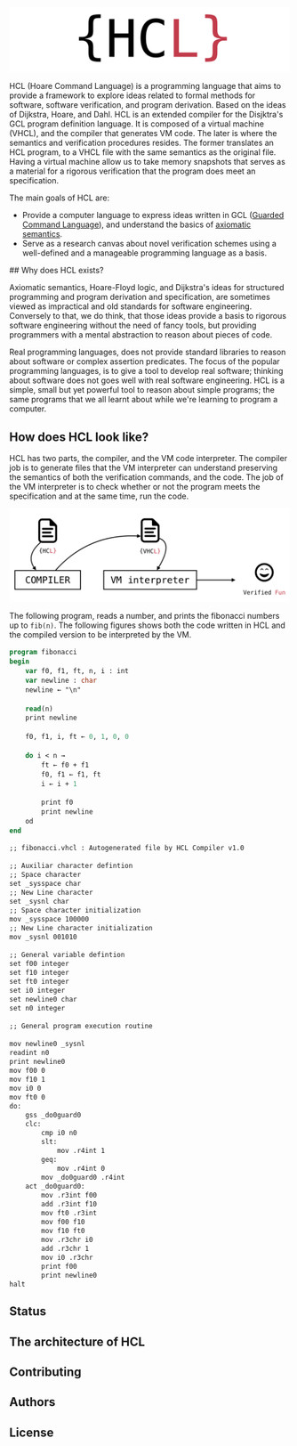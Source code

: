 
![](doc/documentation/github/banner.png)

HCL (Hoare Command Language) is a programming language that aims to provide a framework to explore ideas related to formal methods for software, software verification, and program derivation. Based on the ideas of Dijkstra, Hoare, and Dahl. HCL is an extended compiler for the Disjktra's GCL program definition language. It is composed of a virtual machine (VHCL), and the compiler that generates VM code. The later is where the semantics and verification procedures resides. The former translates an HCL program, to a VHCL file with the same semantics as the original file. Having a virtual machine allow us to take memory snapshots that serves as a material for a rigorous verification that the program does meet an specification. 

The main goals of HCL are:

* Provide a computer language to express ideas written in GCL ([Guarded Command Language](https://en.wikipedia.org/wiki/Guarded_Command_Language)), and understand the basics of [axiomatic semantics](https://en.wikipedia.org/wiki/Axiomatic_semantics).
* Serve as a research canvas about novel verification schemes using a well-defined and a manageable programming language as a basis.

## Why does HCL exists?

Axiomatic semantics, Hoare-Floyd logic, and Dijkstra's ideas for structured programming and program derivation and specification, are sometimes viewed as impractical and old standards for software engineering. Conversely to that, we do think, that those ideas provide a basis to rigorous software engineering without the need of fancy tools, but providing programmers with a mental abstraction to reason about pieces of code. 

Real programming languages, does not provide standard libraries to reason about software or complex assertion predicates. The focus of the popular programming languages, is to give a tool to develop real software; thinking about software does not goes well with real software engineering. HCL is a simple, small but yet powerful tool to reason about simple programs; the same programs that we all learnt about while we're learning to program a computer.

## How does HCL look like?

HCL has two parts, the compiler, and the VM code interpreter. The compiler job is to generate files that the VM interpreter can understand preserving the semantics of both the verification commands, and the code. The job of the VM interpreter is to check whether or not the program meets the specification and at the same time, run the code.

![](doc/documentation/github/pipeline.png)

The following program, reads a number, and prints the fibonacci numbers up to `fib(n)`. The following figures shows both the code written in HCL and the compiled version to be interpreted by the VM.


```pascal
program fibonacci
begin
    var f0, f1, ft, n, i : int
    var newline : char
    newline ← "\n"

    read(n)
    print newline

    f0, f1, i, ft ← 0, 1, 0, 0
    
    do i < n →
        ft ← f0 + f1
        f0, f1 ← f1, ft
        i ← i + 1 

        print f0
        print newline
    od    
end
```

```assembly_x86
;; fibonacci.vhcl : Autogenerated file by HCL Compiler v1.0

;; Auxiliar character defintion
;; Space character
set _sysspace char
;; New Line character
set _sysnl char
;; Space character initialization
mov _sysspace 100000
;; New Line character initialization
mov _sysnl 001010

;; General variable defintion
set f00 integer
set f10 integer
set ft0 integer
set i0 integer
set newline0 char
set n0 integer

;; General program execution routine

mov newline0 _sysnl
readint n0
print newline0
mov f00 0
mov f10 1
mov i0 0
mov ft0 0
do:
	gss _do0guard0
	clc:
		cmp i0 n0
		slt:
			mov .r4int 1
		geq:
			mov .r4int 0
		mov _do0guard0 .r4int
	act _do0guard0:
		mov .r3int f00
		add .r3int f10
		mov ft0 .r3int
		mov f00 f10
		mov f10 ft0
		mov .r3chr i0
		add .r3chr 1
		mov i0 .r3chr
		print f00
		print newline0
halt
```

## Status

## The architecture of HCL

## Contributing

## Authors

## License